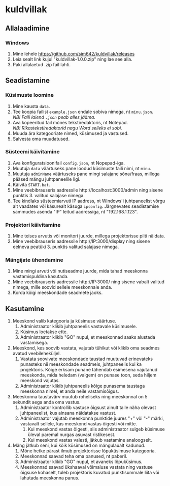 # kuldvillak

## Allalaadimine

### Windows
1. Mine lehele https://github.com/sim642/kuldvillak/releases
2. Leia sealt link kujul "kuldvillak-1.0.0.zip" ning lae see alla.
3. Paki allalaetud .zip fail lahti.

## Seadistamine

### Küsimuste loomine
1. Mine kausta `data`.
2. Tee koopia failist `example.json` endale sobiva nimega, nt `minu.json`.  
   *NB! Faili laiend `.json` peab alles jääma.*
3. Ava kopeeritud fail mõnes tekstiredaktoris, nt Notepad.  
   *NB! Rikastekstiredaktorid nagu Word selleks ei sobi.*
4. Muuda ära kategooriate nimed, küsimused ja vastused.
5. Salvesta oma muudatused.

### Süsteemi käivitamine
1. Ava konfiguratsioonifail `config.json`, nt Nopepad-iga.
2. Muutuja `data` väärtuseks pane loodud küsimuste faili nimi, nt `minu`.
3. Muutuja `adminName` väärtuseks pane mingi salajane sõna/fraas, millega pääsed mängu juhtpaneelile ligi.
4. Käivita `START.bat`.
5. Mine veebibrauseris aadressile http://localhost:3000/admin ning sisene punktis 3. valitud salajase nimega.
6. Tee kindlaks süsteemiarvuti IP aadress, nt Windows'i juhtpaneelist võrgu alt vaadates või käsurealt käsuga `ipconfig`. Järgnevates seadistamise sammudes asenda "IP" leitud aadressiga, nt "192.168.1.123".

### Projektori käivitamine
1. Mine teises arvutis või monitori juurde, millega projektorisse pilti näidata.
2. Mine veebibrauseris aadressile http://IP:3000/display ning sisene eelneva peatüki 3. punktis valitud salajase nimega.

### Mängijate ühendamine
1. Mine mingi arvuti või nutiseadme juurde, mida tahad meeskonna vastamispuldina kasutada.
2. Mine veebibrauseris aadressile http://IP:3000/ ning sisene vabalt valitud nimega, mille soovid sellele meeskonnale anda.
3. Korda kõigi meeskondade seadmete jaoks.


## Kasutamine
1. Meeskond valib kategooria ja küsimuse väärtuse.
    1. Administraator klikib juhtpaneelis vastavale küsimusele.
    2. Küsimus loetakse ette.
    3. Administraator klikib "GO" nupul, et meeskonnad saaks alustada vastamisega.
2. Meeskond, kes soovib vastata, vajutab tühikut või klikib oma seadmes avatud veebileheküljel.
    1. Vastata soovivate meeskondade taustad muutuvad erinevateks punasteks nii meeskondade seadmeis, juhtpaneelis kui ka projektoris. Kõige erksam punane tähendab esimesena vajutanud meeskonda, mida heledam (valgem) on punase toon, seda hiljem meeskond vajutas.
    2. Administraator klikib juhtpaneelis kõige punasema taustaga meeskonna nimel, et anda neile vastamisõigus.
3. Meeskonna taustavärv muutub roheliseks ning meeskonnal on 5 sekundit aega anda oma vastus.
    1. Administraator kontrollib vastuse õigsust ainult talle näha olevast juhtpaneelist, kus ainsana näidatakse vastust.
    2. Administraator vajutab meeskonna punktide juures "+" või "-" märki, vastavalt sellele, kas meeskond vastas õigesti või mitte.
       1. Kui meeskond vastas õigesti, siis administraator sulgeb küsimuse üleval paremal nurgas asuvast ristikesest.
       2. Kui meeskond vastas valesti, jätkub vastamine analoogselt.
4. Mäng jätkub seni, kui kõik küsimused on mängulaualt kadunud.
   1. Mõne hetke pärast ilmub projektorisse lõpuküsimuse kategooria.
   2. Meeskonnad saavad teha oma panused, nt paberil.
   3. Administraator klikib "GO" nupul, et avaneks lõpuküsimus.
   4. Meeskonnad saavad ükshaaval võimaluse vastata ning vastuse õigsuse kohaselt, tuleb projektoris kuvatud punktisummale liita või lahutada meeskonna panus.

